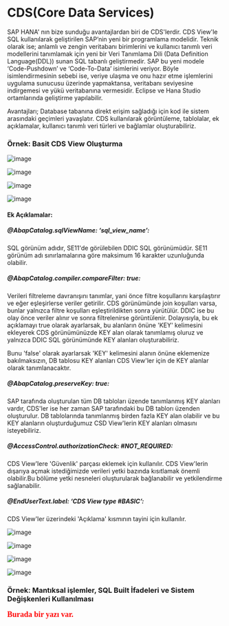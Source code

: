# CDS(Core Data Services)

SAP HANA' nın bize sunduğu avantajlardan biri de CDS'lerdir. CDS View'le SQL kullanılarak geliştirilen SAP’nin yeni bir programlama modelidir.
Teknik olarak ise; anlamlı ve zengin veritabanı birimlerini ve kullanıcı tanımlı veri modellerini tanımlamak için yeni bir Veri Tanımlama Dili (Data Definition Language(DDL)) 
sunan SQL tabanlı geliştirmedir. SAP bu yeni modele ‘Code-Pushdown’ ve ‘Code-To-Data’ isimlerini veriyor. Böyle isimlendirmesinin sebebi ise, veriye ulaşma ve onu hazır etme işlemlerini uygulama sunucusu üzerinde yapmaktansa, veritabanı seviyesine indirgemesi ve yükü veritabanına vermesidir. 
Eclipse ve Hana Studio ortamlarında geliştirme yapılabilir.

Avantajları;
Database tabanına direkt erişim sağladığı için kod ile sistem arasındaki geçimleri yavaşlatır. 
CDS kullanılarak görüntüleme, tablolalar, ek açıklamalar, kullanıcı tanımlı veri türleri ve bağlamlar oluşturabiliriz. 

### Örnek: Basit CDS View Oluşturma

![image](https://user-images.githubusercontent.com/26427511/145884694-5ddbb1de-65a1-4fee-9697-a64200c11373.png)

![image](https://user-images.githubusercontent.com/26427511/145952321-3eefc626-4fbc-4a80-9d0b-1b375aebcd0f.png)

![image](https://user-images.githubusercontent.com/26427511/145885156-082d6450-cc31-4d3c-8125-968dedfb93d6.png)

![image](https://user-images.githubusercontent.com/26427511/145885910-c97989b2-799f-4f60-9d4f-26309c01a7c1.png)

#### Ek Açıklamalar:

##### @AbapCatalog.sqlViewName: ‘sql_view_name’: 
SQL görünüm adıdır, SE11'de görülebilen DDIC SQL görünümüdür. SE11 görünüm adı sınırlamalarına göre maksimum 16 karakter uzunluğunda olabilir. 

##### @AbapCatalog.compiler.compareFilter: true:
Verileri filtreleme davranışını tanımlar, yani önce filtre koşullarını karşılaştırır ve eğer eşleşirlerse veriler getirilir. CDS görünümünde join koşulları varsa, bunlar yalnızca filtre koşulları eşleştirildikten sonra yürütülür. DDIC ise bu olay önce veriler alınır ve sonra filtrelenirse görüntülenir. Dolayısıyla, bu ek açıklamayı true olarak ayarlarsak, bu alanların önüne 'KEY' kelimesini ekleyerek CDS görünümünüzde KEY alan olarak tanımlamış oluruz ve  yalnızca DDIC SQL görünümünde KEY alanları oluşturabiliriz.

Bunu 'false' olarak ayarlarsak 'KEY' kelimesini alanın önüne eklemenize bakılmaksızın, DB tablosu KEY alanları CDS View'ler için de KEY alanlar olarak tanımlanacaktır.

##### @AbapCatalog.preserveKey: true:
SAP tarafında oluşturulan tüm DB tabloları üzende tanımlanmış KEY alanları vardır, CDS'ler ise her zaman SAP tarafındaki bu DB tablorı üzenden oluşturulur. DB tablolarında tanımlanmış birden fazla KEY alan olabilir ve bu KEY alanların oluşturduğumuz CSD View'lerin KEY alanları olmasını isteyebiliriz. 

##### @AccessControl.authorizationCheck: #NOT_REQUIRED:
CDS View'lere 'Güvenlik' parçası eklemek için kullanılır. CDS View'lerin dışarıya açmak istediğimizde verileri yetki bazında kısıtlamak önemli olabilir.Bu bölüme yetki nesneleri oluşturularak bağlanabilir ve yetkilendirme sağlanabilir.

##### @EndUserText.label: ‘CDS View type #BASIC’:
CDS View'ler üzerindeki 'Açıklama' kısmının tayini için kullanılır.

![image](https://user-images.githubusercontent.com/26427511/145891472-4b12639e-5d70-4d83-b022-4c36a29bd0ee.png)

![image](https://user-images.githubusercontent.com/26427511/145890633-f77b7381-f05d-4975-8891-c598cf423f09.png)

![image](https://user-images.githubusercontent.com/26427511/145890791-2e6d7f8f-73b5-40e0-82e8-4b1f7ea481db.png)

![image](https://user-images.githubusercontent.com/26427511/145891019-a1a6761e-6ab5-4533-83d8-d7b12e6ec09d.png)
 
 
<h3>
Örnek: Mantıksal işlemler, SQL Built İfadeleri ve Sistem Değişkenleri Kullanılması
</h3>
 
<p><font face="tahoma" size="4" color="red">
<b>Burada bir yazı var.</b></font></p>





